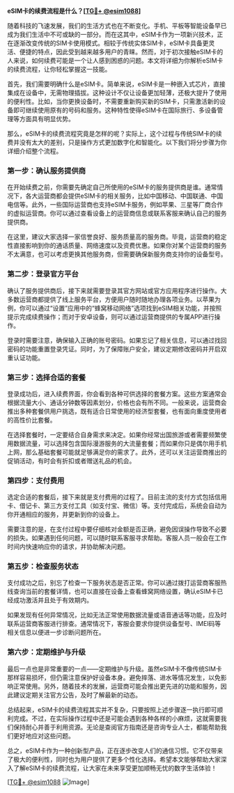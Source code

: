 **eSIM卡的续费流程是什么？[[TG💪+ @esim1088](https://t.me/s/esim1088)]**

随着科技的飞速发展，我们的生活方式也在不断变化。手机、平板等智能设备早已成为我们生活中不可或缺的一部分。而在这其中，eSIM卡作为一项新兴技术，正在逐渐改变传统的SIM卡使用模式。相较于传统实体SIM卡，eSIM卡具备更灵活、便捷的特点，因此受到越来越多用户的青睐。然而，对于初次接触eSIM卡的人来说，如何续费可能是一个让人感到困惑的问题。本文将详细为你解析eSIM卡的续费流程，让你轻松掌握这一技能。

首先，我们需要明确什么是eSIM卡。简单来说，eSIM卡是一种嵌入式芯片，直接集成在设备中，无需物理插拔。这种设计不仅让设备更加轻薄，还极大提升了使用的便利性。比如，当你更换设备时，不需要重新购买新的SIM卡，只需激活新的设备即可继续使用原有的号码和服务。这种特性使得eSIM卡在国际旅行、多设备管理等方面具有明显优势。

那么，eSIM卡的续费流程究竟是怎样的呢？实际上，这个过程与传统SIM卡的续费并没有太大的差别，只是操作方式更加数字化和智能化。以下我们将分步骤为你详细介绍整个流程。

### **第一步：确认服务提供商**
在开始续费之前，你需要先确定自己所使用的eSIM卡的服务提供商是谁。通常情况下，各大运营商都会提供eSIM卡的相关服务，比如中国移动、中国联通、中国电信等。此外，一些国际运营商也支持eSIM卡服务，例如苹果、三星等厂商合作的虚拟运营商。你可以通过查看设备上的运营商信息或联系客服来确认自己的服务提供商。

在这里，建议大家选择一家信誉良好、服务质量高的服务商。毕竟，运营商的稳定性直接影响到你的通话质量、网络速度以及资费优惠。如果你对某个运营商的服务不太满意，也可以考虑更换其他服务商，但需要确保新服务商支持你的设备型号。

### **第二步：登录官方平台**
确认了服务提供商后，接下来就需要登录其官方网站或官方应用程序进行操作。大多数运营商都提供了线上服务平台，方便用户随时随地办理各项业务。以苹果为例，你可以通过“设置”应用中的“蜂窝移动网络”选项找到eSIM相关功能，并按照提示完成续费操作；而对于安卓设备，则可以通过运营商提供的专属APP进行操作。

登录时需要注意，确保输入正确的账号密码。如果忘记了相关信息，可以通过找回密码的功能重置登录凭证。同时，为了保障账户安全，建议定期修改密码并开启双重认证功能。

### **第三步：选择合适的套餐**
登录成功后，进入续费界面，你会看到各种可供选择的套餐方案。这些方案通常会根据流量大小、通话分钟数等因素划分，价格也会有所不同。一般来说，运营商会推出多种套餐供用户挑选，既有适合日常使用的经济型套餐，也有面向重度使用者的高性价比套餐。

在选择套餐时，一定要结合自身需求来决定。如果你经常出国旅游或者需要频繁使用数据流量，可以选择包含国际漫游服务的大流量套餐；而如果你只是偶尔用手机上网，那么基础套餐可能就足够满足你的需求了。此外，还可以关注运营商推出的促销活动，有时会有折扣或者赠送礼品的机会。

### **第四步：支付费用**
选定合适的套餐后，接下来就是支付费用的过程了。目前主流的支付方式包括信用卡、借记卡、第三方支付工具（如支付宝、微信）等。支付完成后，系统会自动为你开通相应的服务，并更新到你的设备上。

需要注意的是，在支付过程中要仔细核对金额是否正确，避免因误操作导致不必要的损失。如果遇到任何问题，可以随时联系客服寻求帮助。客服人员一般会在工作时间内快速响应你的请求，并协助解决问题。

### **第五步：检查服务状态**
支付成功之后，别忘了检查一下服务状态是否正常。你可以通过拨打运营商客服热线查询当前的套餐详情，也可以直接在设备上查看蜂窝网络设置，确认eSIM卡已经成功激活并且处于有效期内。

如果发现有任何异常情况，比如无法正常使用数据流量或语音通话等功能，应及时联系运营商客服进行排查。通常情况下，客服会要求你提供设备型号、IMEI码等相关信息以便进一步诊断问题所在。

### **第六步：定期维护与升级**
最后一点也是非常重要的一点——定期维护与升级。虽然eSIM卡不像传统SIM卡那样容易损坏，但仍需注意保护好设备本身。避免摔落、进水等情况发生，以免影响正常使用。另外，随着技术的发展，运营商可能会推出更先进的功能和服务，因此建议定期关注官方公告，及时了解最新的动态。

总结起来，eSIM卡的续费流程其实并不复杂，只要按照上述步骤逐一执行即可顺利完成。不过，在实际操作过程中还是可能会遇到各种各样的小麻烦，这就需要我们保持耐心并善于利用资源。无论是查阅官方指南还是咨询专业人士，都能帮助我们更好地应对这些问题。

总之，eSIM卡作为一种创新型产品，正在逐步改变人们的通信习惯。它不仅带来了极大的便利性，同时也为用户提供了更多个性化选择。希望本文能够帮助大家深入了解eSIM卡的续费流程，让大家在未来享受更加顺畅无忧的数字生活体验！

[[TG💪+ @esim1088](https://t.me/s/esim1088) ![Image](https://i.postimg.cc/4NQfJmqS/Snipaste-2025-05-13-00-14-12.png)]